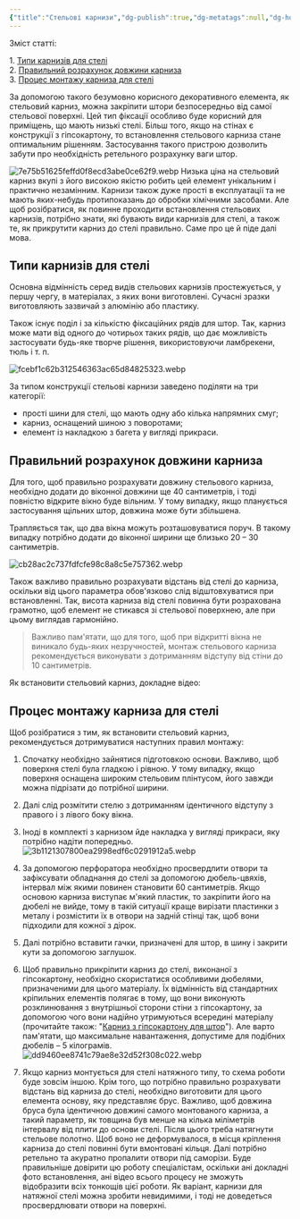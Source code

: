 ```yaml
---
{"title":"Стельові карнизи","dg-publish":true,"dg-metatags":null,"dg-home":null,"permalink":"/vstanovlennya-karnizu/stelovi-karnizi/","dgPassFrontmatter":true,"noteIcon":""}
---
```



Зміст статті:  

1\. [Типи карнизів для стелі](#1)  
2\. [Правильний розрахунок довжини карниза](#2)  
3\. [Процес монтажу карниза для стелі](#3)

За допомогою такого безумовно корисного декоративного елемента, як стельовий карниз, можна закріпити штори безпосередньо від самої стельової поверхні. Цей тип фіксації особливо буде корисний для приміщень, що мають низькі стелі. Більш того, якщо на стінах є конструкції з гіпсокартону, то встановлення стельового карниза стане оптимальним рішенням. Застосування такого пристрою дозволить забути про необхідність ретельного розрахунку ваги штор.

![7e75b51625feffd0f8ecd3abe0ce62f9.webp](/img/user/7e75b51625feffd0f8ecd3abe0ce62f9.webp)
Низька ціна на стельовий карниз вкупі з його високою якістю робить цей елемент унікальним і практично незамінним. Карнизи також дуже прості в експлуатації та не мають яких-небудь протипоказань до обробки хімічними засобами. Але щоб розібратися, як повинне проходити встановлення стельових карнизів, потрібно знати, які бувають види карнизів для стелі, а також те, як прикрутити карниз до стелі правильно. Саме про це й піде далі мова.

## Типи карнизів для стелі

Основна відмінність серед видів стельових карнизів простежується, у першу чергу, в матеріалах, з яких вони виготовлені. Сучасні зразки виготовляють зазвичай з алюмінію або пластику.

Також існує поділ і за кількістю фіксаційних рядів для штор. Так, карниз може мати від одного до чотирьох таких рядів, що дає можливість застосувати будь-яке творче рішення, використовуючи ламбрекени, тюль і т. п.

![fcebf1c62b312546363ac65d84825323.webp](/img/user/fcebf1c62b312546363ac65d84825323.webp)

За типом конструкції стельові карнизи заведено поділяти на три категорії:

*   прості шини для стелі, що мають одну або кілька напрямних смуг;
*   карниз, оснащений шиною з поворотами;
*   елемент із накладкою з багета у вигляді прикраси.

## Правильний розрахунок довжини карниза

Для того, щоб правильно розрахувати довжину стельового карниза, необхідно додати до віконної довжини ще 40 сантиметрів, і тоді повністю відкрите вікно буде вільним. У тому випадку, якщо планується застосування щільних штор, довжина може бути збільшена.

Трапляється так, що два вікна можуть розташовуватися поруч. В такому випадку потрібно додати до віконної ширини ще близько 20 – 30 сантиметрів.

![cb28ac2c737fdfcfe98c8a8c5e757362.webp](/img/user/cb28ac2c737fdfcfe98c8a8c5e757362.webp)

Також важливо правильно розрахувати відстань від стелі до карниза, оскільки від цього параметра обов'язково слід відштовхуватися при встановленні. Так, висота карниза від стелі повинна бути розрахована грамотно, щоб елемент не стикався зі стельової поверхнею, але при цьому виглядав гармонійно.

> Важливо пам'ятати, що для того, щоб при відкритті вікна не виникало будь-яких незручностей, монтаж стельового карниза рекомендується виконувати з дотриманням відступу від стіни до 10 сантиметрів.

Як встановити стельовий карниз, докладне відео:

## Процес монтажу карниза для стелі

Щоб розібратися з тим, як встановити стельовий карниз, рекомендується дотримуватися наступних правил монтажу:

1.  Спочатку необхідно зайнятися підготовкою основи. Важливо, щоб поверхня стелі була гладкою і рівною. У тому випадку, якщо поверхня оснащена широким стельовим плінтусом, його завжди можна підрізати до потрібної ширини.
2.  Далі слід розмітити стелю з дотриманням ідентичного відступу з правого і з лівого боку вікна.
3.  Іноді в комплекті з карнизом йде накладка у вигляді прикраси, яку потрібно надіти попередньо.
	![3b1121307800ea2998edf6c0291912a5.webp](/img/user/3b1121307800ea2998edf6c0291912a5.webp)
4.  За допомогою перфоратора необхідно просвердлити отвори та зафіксувати обладнання до стелі за допомогою дюбель-цвяхів, інтервал між якими повинен становити 60 сантиметрів. Якщо основою карниза виступає м'який пластик, то закріпити його на дюбелі не вийде, тому в такій ситуації краще вирізати пластинки з металу і розмістити їх в отвори на задній стінці так, щоб вони підходили для кожної з дірок.
5.  Далі потрібно вставити гачки, призначені для штор, в шину і закрити кути за допомогою заглушок.
6.  Щоб правильно прикріпити карниз до стелі, виконаної з гіпсокартону, необхідно скористатися особливими дюбелями, призначеними для цього матеріалу. Їх відмінність від стандартних кріпильних елементів полягає в тому, що вони виконують розклинювання з внутрішньої сторони стіни з гіпсокартону, за допомогою чого вони надійно утримуються всередині матеріалу (прочитайте також: "[Карниз з гіпсокартону для штор](https://ceilingmastak.com.ua/types-ceilings/made-drywall/karniz-v-steli-z-gipsokartonu-varianti-pristroyu.html)"). Але варто пам'ятати, що максимальне навантаження, допустиме для подібних дюбелів – 5 кілограмів.
![dd9460ee8741c79ae8e32d52f308c022.webp](/img/user/dd9460ee8741c79ae8e32d52f308c022.webp)

1.  Якщо карниз монтується для стелі натяжного типу, то схема роботи буде зовсім іншою. Крім того, що потрібно правильно розрахувати відстань від карниза до стелі, необхідно виготовити для цього елемента основу, яку представляє брус. Важливо, щоб довжина бруса була ідентичною довжині самого монтованого карниза, а такий параметр, як товщина був менше на кілька міліметрів інтервалу від плити до основи стелі. Після цього треба натягнути стельове полотно. Щоб воно не деформувалося, в місця кріплення карниза до стелі повинні бути вмонтовані кільця. Далі потрібно ретельно та акуратно пропалити отвори під саморізи. Буде правильніше довірити цю роботу спеціалістам, оскільки ані докладні фото встановлення, ані відео всього процесу не зможуть відобразити всіх тонкощів цієї роботи. Як варіант, карнизи для натяжної стелі можна зробити невидимими, і тоді не доведеться просвердлювати отвори на поверхні.
